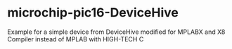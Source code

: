# microchip-pic16-DeviceHive
Example for a simple device from DeviceHive modified for MPLABX and X8 Compiler instead of MPLAB with HIGH-TECH C
